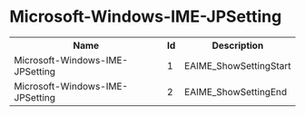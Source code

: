 # Microsoft-Windows-IME-JPSetting

<table>
<colgroup><col/><col/><col/></colgroup>
<tr><th>Name</th><th>Id</th><th>Description</th></tr>
<tr><td>Microsoft-Windows-IME-JPSetting</td><td>1</td><td>EAIME_ShowSettingStart</td></tr>
<tr><td>Microsoft-Windows-IME-JPSetting</td><td>2</td><td>EAIME_ShowSettingEnd</td></tr>
</table>
